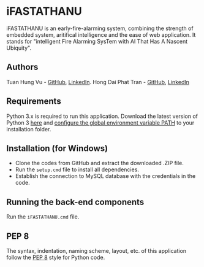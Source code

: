 iFASTATHANU
===========
iFASTATHANU is an early-fire-alarming system, combining the strength of embedded system, aritifical intelligence and the ease of web application. It stands for "intelligent Fire Alarming SysTem with AI That Has A Nascent Ubiquity".

Authors
---------
Tuan Hung Vu - [GitHub](https://github.com/hungvutuan), [LinkedIn](https://www.linkedin.com/in/tuan-hung-vu-734349192/).
Hong Dai Phat Tran - [GitHub](https://github.com/costelo789), [LinkedIn](https://www.linkedin.com/in/phat-tran-hong-dai-2697b2198/)

Requirements 
------------
Python 3.x is required to run this application. Download the latest version of Python 3 [here](https://www.python.org/downloads/) and [configure the global environment variable PATH](https://geek-university.com/python/add-python-to-the-windows-path/) to your installation folder.

Installation (for Windows)
--------------------------
- Clone the codes from GitHub and extract the downloaded .ZIP file.
- Run the `setup.cmd` file to install all dependencies.
- Establish the connection to MySQL database with the credentials in the code.

Running the back-end components
-------------------------------
Run the `iFASTATHANU.cmd` file.

PEP 8 
-----
The syntax, indentation, naming scheme, layout, etc. of this application follow the [PEP 8](https://www.python.org/dev/peps/pep-0008/) style for Python code.
